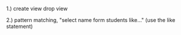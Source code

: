 
1.) create view drop view

2.) pattern matching, "select name form students like..." (use the like statement)